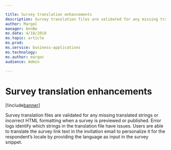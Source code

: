 ```yaml
---

title: Survey translation enhancements
description: Survey translation files are validated for any missing translated strings or incorrect HTML formatting when a survey is previewed or published.
author: MargoC
manager: AnnBe
ms.date: 4/18/2018
ms.topic: article
ms.prod: 
ms.service: business-applications
ms.technology: 
ms.author: margoc
audience: Admin

---
```

#  Survey translation enhancements




[!include[banner](../../../includes/banner.md)]

Survey translation files are validated for any missing translated strings or
incorrect HTML formatting when a survey is previewed or published. Error logs
identify which strings in the translation file have issues. Users are able to
translate the survey link text in the invitation email to personalize it for the
respondent’s locale by providing the language as input in the survey snippet.
